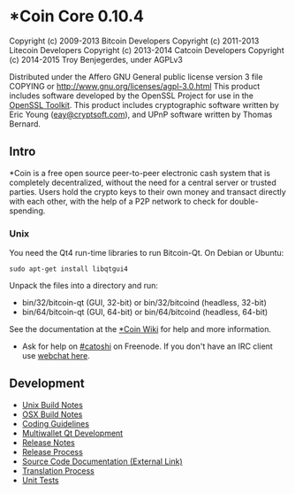 *Coin Core 0.10.4
=====================

Copyright (c) 2009-2013 Bitcoin Developers
Copyright (c) 2011-2013 Litecoin Developers
Copyright (c) 2013-2014 Catcoin Developers
Copyright (c) 2014-2015 Troy Benjegerdes, under AGPLv3

Distributed under the Affero GNU General public license version 3
file COPYING or http://www.gnu.org/licenses/agpl-3.0.html
This product includes software developed by the OpenSSL Project for use in the [OpenSSL Toolkit](http://www.openssl.org/). This product includes
cryptographic software written by Eric Young ([eay@cryptsoft.com](mailto:eay@cryptsoft.com)), and UPnP software written by Thomas Bernard.


Intro
---------------------
*Coin is a free open source peer-to-peer electronic cash system that is
completely decentralized, without the need for a central server or trusted
parties.  Users hold the crypto keys to their own money and transact directly
with each other, with the help of a P2P network to check for double-spending.

### Unix

You need the Qt4 run-time libraries to run Bitcoin-Qt. On Debian or Ubuntu:

	sudo apt-get install libqtgui4

Unpack the files into a directory and run:

- bin/32/bitcoin-qt (GUI, 32-bit) or bin/32/bitcoind (headless, 32-bit)
- bin/64/bitcoin-qt (GUI, 64-bit) or bin/64/bitcoind (headless, 64-bit)

See the documentation at the [*Coin Wiki](http://bitbucket.org/catoshi/catoshi)
for help and more information.
* Ask for help on [#catoshi](http://webchat.freenode.net?channels=catoshi) on Freenode. If you don't have an IRC client use [webchat here](http://webchat.freenode.net?channels=catoshi).

Development
---------------------
- [Unix Build Notes](build-unix.md)
- [OSX Build Notes](build-osx.md)
- [Coding Guidelines](coding.md)
- [Multiwallet Qt Development](multiwallet-qt.md)
- [Release Notes](release-notes.md)
- [Release Process](release-process.md)
- [Source Code Documentation (External Link)](https://localhost/codecoin/doxygen/)
- [Translation Process](translation_process.md)
- [Unit Tests](unit-tests.md)
